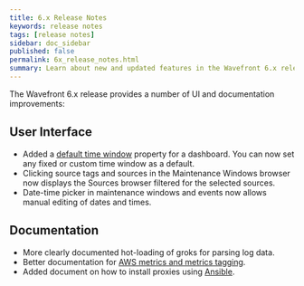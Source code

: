 ```yaml
---
title: 6.x Release Notes
keywords: release notes
tags: [release notes]
sidebar: doc_sidebar
published: false
permalink: 6x_release_notes.html
summary: Learn about new and updated features in the Wavefront 6.x release.
---
```

The Wavefront 6.x release provides a number of UI and documentation improvements:

## User Interface
- Added a [default time window](dashboards_managing.html#prefs) property for a dashboard. You can now set any fixed or custom time window as a default.
- Clicking source tags and sources in the Maintenance Windows browser now displays the Sources browser filtered for the selected sources.
- Date-time picker in maintenance windows and events now allows manual editing of dates and times.

## Documentation
- More clearly documented hot-loading of groks for parsing log data.
- Better documentation for [AWS metrics and metrics tagging](integrations_aws_metrics.html#cloudwatch-integration).
- Added document on how to install proxies using [Ansible](proxies_installing.html#ansible).
